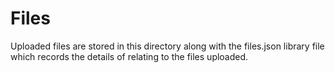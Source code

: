 # Files
Uploaded files are stored in this directory along with the files.json library file which
records the details of relating to the files uploaded.